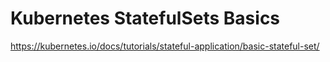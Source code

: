 # Kubernetes StatefulSets Basics

https://kubernetes.io/docs/tutorials/stateful-application/basic-stateful-set/
